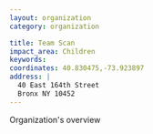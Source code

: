 ```yaml
---
layout: organization
category: organization

title: Team Scan
impact_area: Children
keywords: 
coordinates: 40.830475,-73.923897
address: |
  40 East 164th Street
  Bronx NY 10452
---
```

Organization's overview
